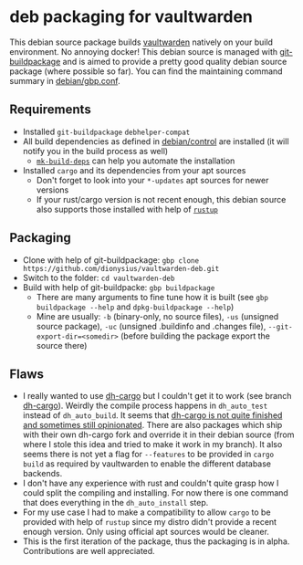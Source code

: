# deb packaging for vaultwarden

This debian source package builds [vaultwarden](https://github.com/dani-garcia/vaultwarden/) natively on your build environment. No annoying docker! This debian source is managed with [git-buildpackage](https://wiki.debian.org/PackagingWithGit) and is aimed to provide a pretty good quality debian source package (where possible so far). You can find the maintaining command summary in [debian/gbp.conf](debian/gbp.conf).

## Requirements

- Installed `git-buildpackage` `debhelper-compat`
- All build dependencies as defined in [debian/control](debian/control) are installed (it will notify you in the build process as well)
  - [`mk-build-deps`](https://manpages.debian.org/testing/devscripts/mk-build-deps.1.en.html) can help you automate the installation
- Installed `cargo` and its dependencies from your apt sources
  - Don't forget to look into your `*-updates` apt sources for newer versions
  - If your rust/cargo version is not recent enough, this debian source also supports those installed with help of [`rustup`](https://rustup.rs)

## Packaging

- Clone with help of git-buildpackage: `gbp clone https://github.com/dionysius/vaultwarden-deb.git`
- Switch to the folder: `cd vaultwarden-deb`
- Build with help of git-buildpacke: `gbp buildpackage`
  - There are many arguments to fine tune how it is built (see `gbp buildpackage --help` and `dpkg-buildpackage --help`)
  - Mine are usually: `-b` (binary-only, no source files), `-us` (unsigned source package), `-uc` (unsigned .buildinfo and .changes file), `--git-export-dir=<somedir>` (before building the package export the source there)

## Flaws

- I really wanted to use [dh-cargo](https://packages.debian.org/sid/dh-cargo) but I couldn't get it to work (see branch [dh-cargo](https://github.com/dionysius/vaultwarden-deb/tree/dh-cargo/)). Weirdly the compile process happens in `dh_auto_test` instead of `dh_auto_build`. It seems that [dh-cargo is not quite finished and sometimes still opinionated](https://salsa.debian.org/search?search=dh-cargo). There are also packages which ship with their own dh-cargo fork and override it in their debian source (from where I stole this idea and tried to make it work in my branch). It also seems there is not yet a flag for `--features` to be provided in `cargo build` as required by vaultwarden to enable the different database backends.
- I don't have any experience with rust and couldn't quite grasp how I could split the compiling and installing. For now there is one command that does everything in the `dh_auto_install` step.
- For my use case I had to make a compatibility to allow `cargo` to be provided with help of `rustup` since my distro didn't provide a recent enough version. Only using official apt sources would be cleaner.
- This is the first iteration of the package, thus the packaging is in alpha. Contributions are well appreciated.
